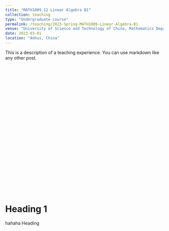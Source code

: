 ```yaml
---
title: "MATH1009.12 Linear Algebra B1"
collection: teaching
type: "Undergraduate course"
permalink: /teaching/2023-Spring-MATH1009-Linear-Algebra-B1
venue: "University of Science and Technology of China, Mathematics Department"
date: 2023-03-01
location: "Anhui, China"
---
```


This is a description of a teaching experience. You can use markdown like any other post.


<div id="echart" style="width: 600px; height: 400px;"></div>
<script type="text/javascript">
    var myChart = echarts.init(document.getElementById('echart'));
    
    var option = {
  tooltip: {},
  backgroundColor: '#00',
  visualMap: {
    show: false,
    dimension: 2,
    min: -1,
    max: 1,
    inRange: {
      color: [
        '#313695',
        '#4575b4',
        '#74add1',
        '#abd9e9',
        '#e0f3f8',
        '#ffffbf',
        '#fee090',
        '#fdae61',
        '#f46d43',
        '#d73027',
        '#a50026'
      ]
    }
  },
  xAxis3D: {
    type: 'value'
  },
  yAxis3D: {
    type: 'value'
  },
  zAxis3D: {
    type: 'value'
  },
  grid3D: {
    viewControl: {
      // projection: 'orthographic'
    }
  },
  series: [
    {
      type: 'surface',
      wireframe: {
        // show: false
      },
      equation: {
        x: {
          step: 0.05
        },
        y: {
          step: 0.05,
          min: -3
        },
        z: function (x, y) {
          return x + y;
        }
      }
    },
    {
      type: 'surface',
      wireframe: {
        // show: false
      },
      equation: {
        x: {
          step: 0.05
        },
        y: {
          step: 0.05,
          min: -3
        },
        z: function (x, y) {
          return -2 * x;
        }
      }
    },
    {
      type: 'surface',
      wireframe: {
        // show: false
      },
      equation: {
        x: {
          step: 0.05
        },
        y: {
          step: 0.05,
          min: -3
        },
        z: function (x, y) {
          return x - 1;
        }
      }
    }
  ]
};

    myChart.setOption(option);
</script>

Heading 1
======
hahaha
Heading 
